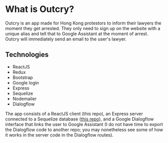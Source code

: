 # What is Outcry?

Outcry is an app made for Hong Kong protestors to inform their lawyers the moment they get arrested. They only need to sign up on the website with a unique alias and tell that to Google Assistant at the moment of arrest. Outcry will immediately send an email to the user's lawyer.

## Technologies

* ReactJS
* Redux
* Bootstrap
* Google login
* Express
* Sequelize
* Nodemailer
* Dialogflow

The app consists of a ReactJS client (this repo), an Express server connected to a Sequelize database ([this repo](https://github.com/sssgordon/lifeline-server)), and a Google Dialogflow interface that links the user to Google Assistant (I do not have time to export the Dialogflow code to another repo; you may nonetheless see some of how it works in the server code in the Dialogflow routes).
